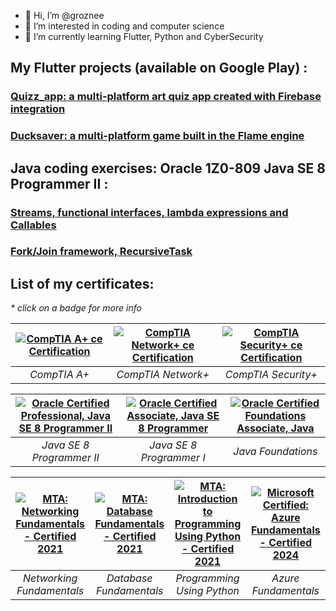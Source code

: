 - 👋 Hi, I’m @groznee
- 👀 I’m interested in coding and computer science
- 🌱 I’m currently learning Flutter, Python and CyberSecurity


My Flutter projects (available on Google Play) : <!-- omit in toc -->
---------------------------------------

### [Quizz_app: a multi-platform art quiz app created with Firebase integration](https://github.com/groznee/quizz_app)

### [Ducksaver: a multi-platform game built in the Flame engine](https://github.com/groznee/ducksaver)

Java coding exercises: Oracle 1Z0-809 Java SE 8 Programmer II : <!-- omit in toc -->
-----------------------------------------------------------------------------------

### [Streams, functional interfaces, lambda expressions and Callables](java_se8_streams_demo.java)  
### [Fork/Join framework, RecursiveTask](java_se8_fork_join_demo.java)


<!-- omit in toc -->
List of my certificates:
------------------------

_* click on a badge for more info_


<!--START_SECTION:badges-->

| [![CompTIA A+ ce Certification](https://images.credly.com/size/160x160/images/63482325-a0d6-4f64-ae75-f5f33922c7d0/CompTIA_A_2Bce.png)](https://www.credly.com/badges/b20b7b9e-4d89-4ade-8415-ae323c4b7246 "CompTIA A+ ce Certification") | [![CompTIA Network+ ce Certification](https://images.credly.com/size/160x160/images/e1fc05b2-959b-45a4-8d20-124b1df121fe/CompTIA_Network_2Bce.png)](https://www.credly.com/badges/f715152c-3b53-4f16-8133-8f5d8c2fb20c "CompTIA Network+ ce Certification") | [![CompTIA Security+ ce Certification](https://images.credly.com/size/160x160/images/74790a75-8451-400a-8536-92d792c5184a/CompTIA_Security_2Bce.png)](https://www.credly.com/badges/44f8250c-a0e0-4088-b52b-5675238ca96a "CompTIA Security+ ce Certification") | 
| :---: | :---: | :---: |
| _CompTIA A+_ | _CompTIA Network+_ | _CompTIA Security+_ |

| [![Oracle Certified Professional, Java SE 8 Programmer II](https://images.credly.com/size/170x170/images/3e1a7290-fade-4be4-9bcd-1a7743294a81/Oracle_Professional_Badge__1_.png)](https://catalog-education.oracle.com/pls/certview/sharebadge?id=0A79ADD73499EED1668DD2414314094484A496D9224A0F0B4DB2F8702E593221 "Oracle Certified Professional, Java SE 8 Programmer II") | [![Oracle Certified Associate, Java SE 8 Programmer](https://images.credly.com/size/170x170/images/a9848abf-f8bd-474d-a9b4-6086da11a916/Oracle_Associates_Badge__1_.png)](http://www.credly.com/badges/5ff274e2-3990-494f-89de-0a4f3668a77a "Oracle Certified Associate, Java SE 8 Programmer") | [![Oracle Certified Foundations Associate, Java](https://images.credly.com/size/170x170/images/aeada4ab-bd8f-4c3c-bf4a-a9f2f4e04dd2/02a_Java_Foundations_Associate.png)](http://www.credly.com/badges/8803d57d-fc98-4c3a-bb3a-e3b0248c27d8 "Oracle Certified Foundations Associate, Java") |
| :---: | :---: | :---: |
| _Java SE 8 Programmer II_ | _Java SE 8 Programmer I_ | _Java Foundations_ |


| [![MTA: Networking Fundamentals - Certified 2021](https://images.credly.com/size/130x130/images/2feaf613-be86-4d79-9cf8-c7aef82031c7/MTA-Networking_Fundamentals-600x600.png)](http://www.credly.com/badges/1de9dd8b-8ff3-4af3-b310-ac2704370e2d "MTA: Networking Fundamentals - Certified 2021") | [![MTA: Database Fundamentals - Certified 2021](https://images.credly.com/size/130x130/images/bcce29de-388a-421e-aa4e-49d08e5f6b8c/MTA-Database_Fundamentals-600x600.png)](http://www.credly.com/badges/0cfeef31-ae1a-4da9-b41b-6c433463068c "MTA: Database Fundamentals - Certified 2021") | [![MTA: Introduction to Programming Using Python - Certified 2021](https://images.credly.com/size/130x130/images/ebfba101-5b78-49b6-903a-ac9ad518fe8a/MTA-Introduction_to_Programming_Using_Python-600x600.png)](http://www.credly.com/badges/178d1cb9-88a7-47dc-9c92-fd20475d6298 "MTA: Introduction to Programming Using Python - Certified 2021") | [![Microsoft Certified: Azure Fundamentals - Certified 2024](https://images.credly.com/size/130x130/images/be8fcaeb-c769-4858-b567-ffaaa73ce8cf/image.png)](https://www.credly.com/badges/5751fa42-9847-46d8-a2f5-e9aff8497bf5/public_url "Microsoft Certified: Azure Fundamentals  - Certified 2024") |
| :---: | :---: | :---: | :---: |
| _Networking Fundamentals_ | _Database Fundamentals_ |  _Programming Using Python_ | _Azure Fundamentals_ |



<!--END_SECTION:badges-->

<!---
groznee/groznee is a ✨ special ✨ repository because its `README.md` (this file) appears on your GitHub profile.
You can click the Preview link to take a look at your changes.
--->
